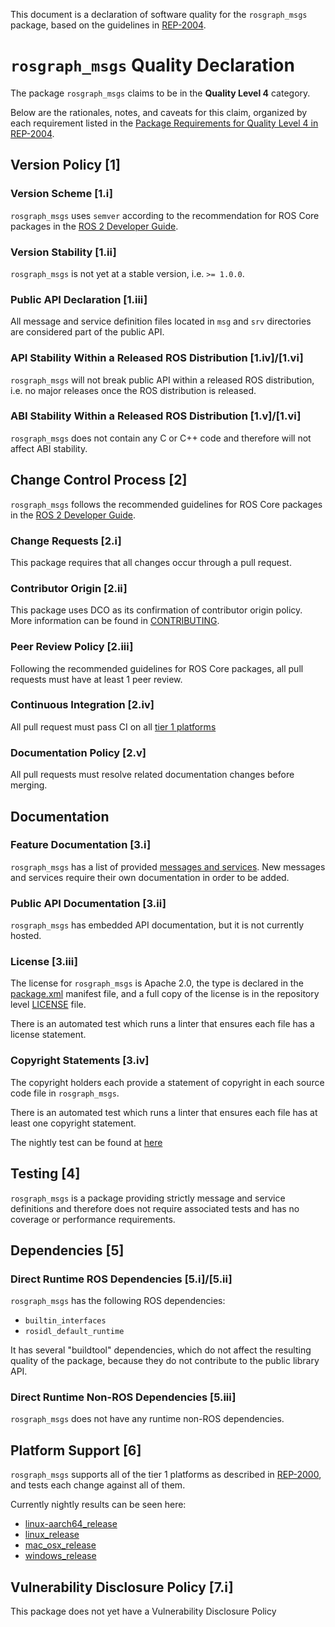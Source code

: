 This document is a declaration of software quality for the `rosgraph_msgs` package, based on the guidelines in [REP-2004](https://www.ros.org/reps/rep-2004.html).

# `rosgraph_msgs` Quality Declaration

The package `rosgraph_msgs` claims to be in the **Quality Level 4** category.

Below are the rationales, notes, and caveats for this claim, organized by each requirement listed in the [Package Requirements for Quality Level 4 in REP-2004](https://www.ros.org/reps/rep-2004.html).

## Version Policy [1]

### Version Scheme [1.i]

`rosgraph_msgs` uses `semver` according to the recommendation for ROS Core packages in the [ROS 2 Developer Guide](https://index.ros.org/doc/ros2/Contributing/Developer-Guide/#versioning).

### Version Stability [1.ii]

`rosgraph_msgs` is not yet at a stable version, i.e. `>= 1.0.0`.

### Public API Declaration [1.iii]

All message and service definition files located in `msg` and `srv` directories are considered part of the public API.

### API Stability Within a Released ROS Distribution [1.iv]/[1.vi]

`rosgraph_msgs` will not break public API within a released ROS distribution, i.e. no major releases once the ROS distribution is released.

### ABI Stability Within a Released ROS Distribution [1.v]/[1.vi]

`rosgraph_msgs` does not contain any C or C++ code and therefore will not affect ABI stability.

## Change Control Process [2]

`rosgraph_msgs` follows the recommended guidelines for ROS Core packages in the [ROS 2 Developer Guide](https://index.ros.org/doc/ros2/Contributing/Developer-Guide/#package-requirements).

### Change Requests [2.i]

This package requires that all changes occur through a pull request.

### Contributor Origin [2.ii]

This package uses DCO as its confirmation of contributor origin policy. More information can be found in [CONTRIBUTING](../CONTRIBUTING.md).

### Peer Review Policy [2.iii]

Following the recommended guidelines for ROS Core packages, all pull requests must have at least 1 peer review.

### Continuous Integration [2.iv]

All pull request must pass CI on all [tier 1 platforms](https://www.ros.org/reps/rep-2000.html#support-tiers)

### Documentation Policy [2.v]

All pull requests must resolve related documentation changes before merging.

## Documentation

### Feature Documentation [3.i]

`rosgraph_msgs` has a list of provided [messages and services](README.md).
New messages and services require their own documentation in order to be added.

### Public API Documentation [3.ii]

`rosgraph_msgs` has embedded API documentation, but it is not currently hosted.

### License [3.iii]

The license for `rosgraph_msgs` is Apache 2.0, the type is declared in the [package.xml](package.xml) manifest file, and a full copy of the license is in the repository level [LICENSE](../LICENSE) file.

There is an automated test which runs a linter that ensures each file has a license statement.

### Copyright Statements [3.iv]

The copyright holders each provide a statement of copyright in each source code file in `rosgraph_msgs`.

There is an automated test which runs a linter that ensures each file has at least one copyright statement.

The nightly test can be found at [here](http://build.ros2.org/view/Epr/job/Epr__rcl_interfaces__ubuntu_bionic_amd64/lastBuild/)

## Testing [4]

`rosgraph_msgs` is a package providing strictly message and service definitions and therefore does not require associated tests and has no coverage or performance requirements.

## Dependencies [5]

### Direct Runtime ROS Dependencies [5.i]/[5.ii]

`rosgraph_msgs` has the following ROS dependencies:
* `builtin_interfaces`
* `rosidl_default_runtime`

It has several "buildtool" dependencies, which do not affect the resulting quality of the package, because they do not contribute to the public library API.

### Direct Runtime Non-ROS Dependencies [5.iii]

`rosgraph_msgs` does not have any runtime non-ROS dependencies.

## Platform Support [6]

`rosgraph_msgs` supports all of the tier 1 platforms as described in [REP-2000](https://www.ros.org/reps/rep-2000.html#support-tiers), and tests each change against all of them.

Currently nightly results can be seen here:
* [linux-aarch64_release](https://ci.ros2.org/view/nightly/job/nightly_linux-aarch64_release/lastBuild/testReport/rosgraph_msgs/)
* [linux_release](https://ci.ros2.org/view/nightly/job/nightly_linux_release/lastBuild/testReport/rosgraph_msgs/)
* [mac_osx_release](https://ci.ros2.org/view/nightly/job/nightly_osx_release/lastBuild/testReport/rosgraph_msgs/)
* [windows_release](https://ci.ros2.org/view/nightly/job/nightly_win_rel/lastBuild/testReport/rosgraph_msgs/)

## Vulnerability Disclosure Policy [7.i]

This package does not yet have a Vulnerability Disclosure Policy
